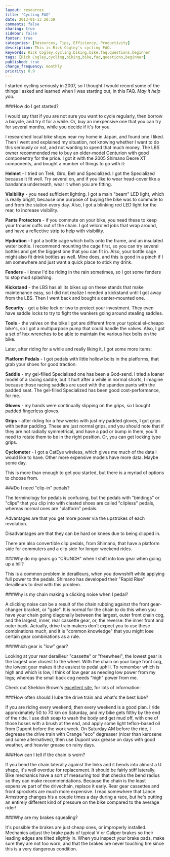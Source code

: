 ```yaml
---
layout: resources
title: "Cycling FAQ"
date: 2013-01-13 20:59
comments: false
sharing: true
sidebar: false
footer: true
categories: [Resources, Tips, Efficiency, Productivity]
description: This is Rick Cogley's cycling FAQ.
keywords: Rick Cogley,cycling,biking,bike,faq,questions,beginner
tags: [Rick Cogley,cycling,biking,bike,faq,questions,beginner]
published: true
change_frequency: monthly
priority: 0.9
---
```

I started cycling seriously in 2007, so I thought I would record some of the things I asked and learned when I was starting out, in this FAQ. _May it help you._

###How do I get started?

I would say that if you are not sure you want to cycle regularly, then borrow a bicycle, and try it for a while. Or, buy an inexpensive one that you can try for several months, while you decide if it's for you. 

I researched local bike shops near my home in Japan, and found one I liked. Then I went and explained my situation, not knowing whether I want to do this seriously or not, and not wanting to spend that much money. The LBS owner recommended me to buy an older-model Centurion with good componentry for the price. I got it with the 2005 Shimano Deore XT components, and bought a number of things to go with it: 

__Helmet__ - I tried on Trek, Giro, Bell and Specialized. I got the Specialized because it fit well. Try several on, and if you like to wear head-cover like a bandanna underneath, wear it when you are fitting. 

__Visibility__ - you need sufficient lighting. I got a main "beam" LED light, which is really bright, because one purpose of buying the bike was to commute to and from the station every day. Also, I got a blinking red LED light for the rear, to increase visibility. 

__Pants Protectors__ - if you commute on your bike, you need these to keep your trouser cuffs out of the chain. I got velcro'ed jobs that wrap around, and have a reflective strip to help with visibility. 

__Hydration__ - I got a bottle cage which bolts onto the frame, and an insulated water bottle. I recommend mounting the cage first, so you can try several bottles and get the biggest one that you can fit in. Also, your bottle cage might also fit drink bottles as well. Mine does, and this is good in a pinch if I am somewhere and just want a quick place to stick my drink. 

__Fenders__ - I knew I'd be riding in the rain sometimes, so I got some fenders to stop mud splashing. 

__Kickstand__ - the LBS has all its bikes up on these stands that make maintenance easy, so I did not realize I needed a kickstand until I got away from the LBS. Then I went back and bought a center-mounted one. 

__Security__ - get a bike lock or two to protect your investment. They even have saddle locks to try to fight the wankers going around stealing saddles. 

__Tools__ - the valves on the bike I got are different from your typical el-cheapo bike's, so I got a multipurpose pump that could handle the valves. Also, I got a set of hex wrenches to be able to maintain the various hex bolts on the bike. 

Later, after riding for a while and really liking it, I got some more items: 

__Platform Pedals__ - I got pedals with little hollow bolts in the platforms, that grab your shoes for good traction. 

__Saddle__ - my gel-filled Specialized one has been a God-send. I tried a loaner model of a racing saddle, but it hurt after a while in normal shorts, I imagine because those racing saddles are used with the spandex pants with the padded seat. The gel-filled Specialized has been good cost-performance, for me. 

__Gloves__ - my hands were continually slipping on the grips, so I bought padded fingerless gloves. 

__Grips__ - after riding for a few weeks with just my padded gloves, I got grips with better padding. These are just normal grips, and you should note that if they are not radially symmetrical, and have a pad or bump in them, you'll need to rotate them to be in the right position. Or, you can get locking type grips. 

__Cyclometer__ - I got a CatEye wireless, which gives me much of the data I would like to have. Other more expensive models have more data. Maybe some day. 

This is more than enough to get you started, but there is a myriad of options to choose from. 

###Do I need "clip-in" pedals?

The terminology for pedals is confusing, but the pedals with "bindings" or "clips" that you clip into with cleated shoes are called "clipless" pedals, whereas normal ones are "platform" pedals. 

Advantages are that you get more power via the upstrokes of each revolution. 

Disadvantages are that they can be hard on knees due to being clipped in. 

There are also convertible clip pedals, from Shimano, that have a platform side for commuters and a clip side for longer weekend rides. 

###Why do my gears go "CRUNCH" when I shift into low gear when going up a hill?

This is a common problem in derailleurs, when you downshift while applying full power to the pedals. Shimano has developed their "Rapid Rise" derailleurs to deal with this problem. 

###Why is my chain making a clicking noise when I pedal?

A clicking noise can be a result of the chain rubbing against the front gear-changer bracket, or "gate". It is normal for the chain to do this when you have your chain going diagonally between the largest, outer front chain cog, and the largest, inner, rear cassette gear, or, the reverse: the inner front and outer back. Actually, drive train makers don't expect you to use these combinations much, and it is "common knowledge" that you might lose certain gear combinations as a rule. 

###Which gear is "low" gear?

Looking at your rear derailleur "cassette" or "freewheel", the lowest gear is the largest one closest to the wheel. With the chain on your large front cog, the lowest gear makes it the easiest to pedal uphill. To remember which is high and which is low, I think of low gear as needing low power from my legs; whereas the small back cog needs "high" power from me. 

Check out Sheldon Brown's [excellent site](http://www.sheldonbrown.com), for lots of information: 

###How often should I lube the drive train and what's the best lube?

If you are riding every weekend, then every weekend is a good plan. I ride approximately 50 to 70 km on Saturday, and my bike gets filthy by the end of the ride. I use dish soap to wash the body and get mud off, with one of those hoses with a brush at the end, and apply some light teflon-based oil from Dupont before the work week. On Saturday AM before the ride, I degrease the drive train with Orange "eco" degreaser (nicer than kerosene and some alternatives), then use Dupont wax grease on days with good weather, and heavier grease on rainy days. 

###How can I tell if the chain is worn?

If you bend the chain laterally against the links and it bends into almost a U shape, it's well overdue for replacement. It should be fairly stiff laterally. Bike mechanics have a sort of measuring tool that checks the bend radius so they can make recommendations. Because the chain is the least expensive part of the drivechain, replace it early. Rear gear cassettes and front sprockets are much more expensive. I read somewhere that Lance Armstrong changes his a couple times a day during a race, but he's putting an entirely different kind of pressure on the bike compared to the average rider! 

###Why are my brakes squealing?

It's possible the brakes are just cheap ones, or improperly installed. Mechanics adjust the brake pads of typical V or Caliper brakes so their leading edges are tilted slightly in. When you inspect your brake pads, make sure they are not too worn, and that the brakes are never touching tire since this is a very dangerous condition. 
